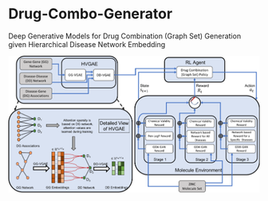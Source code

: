 # Drug-Combo-Generator
Deep Generative Models for Drug Combination (Graph Set) Generation given Hierarchical Disease Network Embedding


<img src="overall_scheme.png" width="700">
